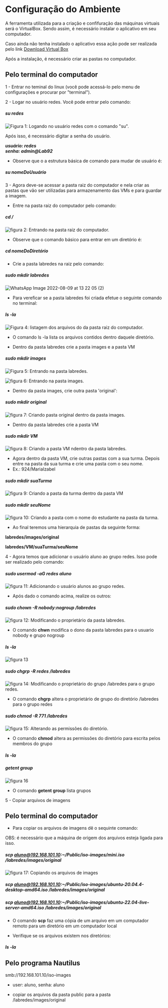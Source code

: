 # Configuração do Ambiente


A ferramenta utilizada para a criação e confifuração das máquinas virtuais será o VirtualBox. Sendo assim, é necessário instalar o aplicativo em seu computador.

Caso ainda não tenha instalado o aplicativo essa ação pode ser realizada pelo link [Download Virtual Box](https://www.virtualbox.org/wiki/Downloads)

Após a instalação, é necessário criar as pastas no computador.

## Pelo terminal do computador

1 - Entrar no teminal do linux (você pode acessá-lo pelo menu de configurações e procurar por "terminal").

2 - Logar no usuário redes. Você pode entrar pelo comando:

##### su redes

![Figura 1: Logando no usuário redes com o comando "su".](https://user-images.githubusercontent.com/98924290/183898793-dc7d84a8-7a30-43d2-ba81-4942b2347bcf.jpeg)

 Após isso, é necessário digitar a senha do usuário.

***usuário: redes***    
***senha: admin@Lab92***

- Observe que o a estrutura básica de comando para mudar de usuário é:

##### su nomeDoUsuário

3 - Agora deve-se acessar a pasta raiz do computador e nela criar as pastas que vão ser utilizadas para armazenamento das VMs e para guardar a imagem.

- Entre na pasta raiz do computador pelo comando:

##### cd /

![figura 2: Entrando na pasta raiz do computador.](https://user-images.githubusercontent.com/98924290/183899295-8c50c53c-b3ba-4d87-8904-13fdd01b6715.png)

- Observe que o comando básico para entrar em um diretório é:

##### cd nomeDoDiretório

- Crie a pasta labredes na raiz pelo comando:

##### sudo mkdir labredes

![WhatsApp Image 2022-08-09 at 13 22 05 (2)](https://user-images.githubusercontent.com/98924290/183905771-aaf36095-c3aa-4097-89ae-71dbb3315e4c.jpeg)

- Para vereficar se a pasta labredes foi criada efetue o seguinte comando no terminal:

##### ls -la

![Figura 4: listagem dos arquivos do da pasta raiz do computador.](https://user-images.githubusercontent.com/98924290/183899655-96a45b1b-fb98-4e74-b91d-cb934089ef36.jpeg)

- O comando ls -la lista os arquivos contidos dentro daquele diretório.

- Dentro da pasta labredes crie a pasta images e a pasta VM

##### sudo mkdir images

![Figura 5: Entrando na pasta labredes.](https://user-images.githubusercontent.com/98924290/183899847-f2bc5e8b-d153-48b5-9cf9-9331f63e0c80.jpeg)

![figura 6: Entrando na pasta images.](https://user-images.githubusercontent.com/98924290/183899970-5409c99d-c388-40d9-9482-d4ee00482e4f.jpeg)

- Dentro da pasta images, crie outra pasta 'original':

##### sudo mkdir original

![figura 7: Criando  pasta original dentro da pasta images.](https://user-images.githubusercontent.com/98924290/183900176-e9007f31-f857-4672-96d7-145de0265ce5.jpeg)

- Dentro da pasta labredes crie a pasta VM

##### sudo mkdir VM

![figura 8: Criando a pasta VM ndentro da pasta labredes.](https://user-images.githubusercontent.com/98924290/183900611-798a9bca-f8cc-4525-a63a-47327323d469.jpeg)

- Agora dentro da pasta VM, crie outras pastas com a sua turma. Depois entre na pasta da sua turma e crie uma pasta com o seu nome.
- Ex.: 924/MariaIzabel

##### sudo mkdir suaTurma

![figura 9: Criando a pasta da turma dentro da pasta VM](https://user-images.githubusercontent.com/98924290/183900924-8e777abe-4ab2-4248-92c3-245b86537a02.jpeg)

##### sudo mkdir seuNome

![figura 10: Criando a pasta com o nome do estudante na pasta da turma.](https://user-images.githubusercontent.com/98924290/183901449-114be008-9a47-4d65-b7fa-aebad27a3463.jpeg)

- Ao final teremos uma hierarquia de pastas da seguinte forma:
  
**labredes/images/original**

**labredes/VM/suaTurma/seuNome**
  
 4 - Agora temos que adicionar o usuário aluno ao grupo redes. Isso pode ser realizado pelo comando:
  
 #####  sudo usermod -aG redes aluno
 
  ![figura 11: Adicionando o usuário alunos ao grupo redes.](https://user-images.githubusercontent.com/98924290/183901741-3a13493d-1284-495d-b90e-0ed459e87e04.jpeg)
  
 - Após dado o comando acima, realize os outros: 
  
 ##### sudo chown -R nobody:nogroup /labredes
 
 ![figura 12: Modificando o proprietário da pasta labredes.](https://user-images.githubusercontent.com/98924290/183902549-36e546ae-c2de-41af-952d-ebe527ad176d.jpeg)

 - O comando **chwn** modifica o dono da pasta labredes para o usuario nobody e grupo nogroup
  
 ##### ls -la
 
 ![figura 13](https://user-images.githubusercontent.com/98924290/183904132-d0631169-07a5-4d2a-b902-482376c12705.jpeg)

 ##### sudo chgrp -R redes /labredes
 
  ![figura 14: Modificando o proprietário do grupo /labredes para o grupo redes.](https://user-images.githubusercontent.com/98924290/183902905-c9548514-5005-4f09-83b6-409a8b236661.jpeg)

 - O comando **chgrp** altera o proprietário de grupo do diretório /labredes para o grupo redes
  
 ##### sudo chmod -R 771 /labredes 
 
 ![figura 15: Alterando as permissões do diretório. ](https://user-images.githubusercontent.com/98924290/183903160-8b4715ae-9050-4087-8a6c-aa684f7f996b.jpeg)

 - O comando **chmod** altera as permissões do diretório para escrita pelos membros do grupo
  
 ##### ls -la
  
 ##### getent group
 
![figura 16](https://user-images.githubusercontent.com/98924290/183904448-54744eaa-332e-4156-a230-1990a20e107d.jpeg)
 
 - O comando **getent group** lista grupos
  
 5 - Copiar arquivos de imagens
  
 ## Pelo terminal do computador
  
 - Para copiar os arquivos de imagens dê o sequinte comando:
  
 OBS: é necessário que a máquina de origem dos arquivos esteja ligada para isso.
  
 ##### scp aluno@192.168.101.10:~/Public/iso-images/mini.iso /labredes/images/original
 
 ![figura 17: Copiando os arquivos de images](https://user-images.githubusercontent.com/98924290/183905159-1a0d27dc-55a5-4af2-9e69-745ec79ff3a3.jpeg)

 ##### scp aluno@192.168.101.10:~/Public/iso-images/ubuntu-20.04.4-desktop-amd64.iso /labredes/images/original
 ##### scp aluno@192.168.101.10:~/Public/iso-images/ubuntu-22.04-live-server-amd64.iso /labredes/images/original
 
 - O comando **scp** faz uma cópia de um arquivo em um computador remoto para um diretório em um computador local
  
 - Verifique se os arquivos existem nos diretórios:
  
 ##### ls -la
  
 ## Pelo  programa Nautilus
  
  smb://192.168.101.10/iso-images
- user: aluno, senha: aluno

* copiar os arquivos da pasta public para a pasta  /labredes/images/original
